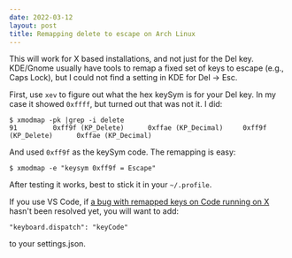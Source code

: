 ```yaml
---
date: 2022-03-12
layout: post
title: Remapping delete to escape on Arch Linux
---
```


This will work for X based installations, and not just for the Del key.
KDE/Gnome usually have tools to remap a fixed set of keys to escape (e.g., Caps
Lock), but I could not find a setting in KDE for Del -> Esc.

First, use `xev` to figure out what the hex keySym is for your Del key. In my
case it showed `0xffff`, but turned out that was not it. I did:

```
$ xmodmap -pk |grep -i delete
91         0xff9f (KP_Delete)      0xffae (KP_Decimal)     0xff9f (KP_Delete)      0xffae (KP_Decimal)
```

And used `0xff9f` as the keySym code. The remapping is easy:

```
$ xmodmap -e "keysym 0xff9f = Escape"
```

After testing it works, best to stick it in your `~/.profile`.

If you use VS Code, if [a bug with remapped keys on Code running on
X](https://github.com/microsoft/vscode/issues/23991) hasn't been resolved yet,
you will want to add:

```
"keyboard.dispatch": "keyCode"
```

to your settings.json.


